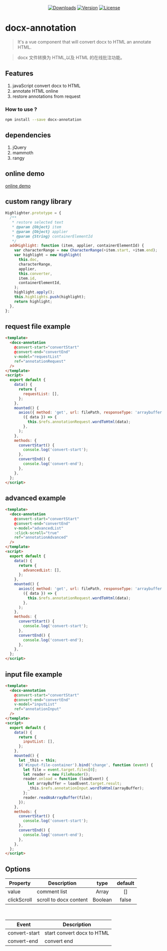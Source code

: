 <p align="center">
  <a href="https://npmcharts.com/compare/docx-annotation"><img src="https://img.shields.io/npm/dm/docx-annotation.svg" alt="Downloads"></a>
  <a href="https://www.npmjs.com/package/docx-annotation"><img src="https://img.shields.io/npm/v/docx-annotation.svg" alt="Version"></a>
  <a href="https://www.npmjs.com/package/docx-annotation"><img src="https://img.shields.io/npm/l/docx-annotation.svg" alt="License"></a>
</p>

# docx-annotation

> It's a vue component that will convert docx to HTML an annotate HTML.

> docx 文件转换为 HTML,以及 HTML 的在线批注功能。

## Features

1. javaScript convert docx to HTML
2. annotate HTML online
3. restore annotations from request

### How to use ?

```bash
npm install --save docx-annotation
```

## dependencies

1. jQuery
2. mammoth
3. rangy

## online demo

[online demo](https://nusr.github.io/docx-annotation/demo/)

## custom rangy library

```js
Highlighter.prototype = {
  /**
   * restore selected text
   * @param {Object} item
   * @param {Object} applier
   * @param {String} containerElementId
   */
  addHighlight: function (item, applier, containerElementId) {
    var characterRange = new CharacterRange(+item.start, +item.end);
    var highlight = new Highlight(
      this.doc,
      characterRange,
      applier,
      this.converter,
      item.id,
      containerElementId,
    );
    highlight.apply();
    this.highlights.push(highlight);
    return highlight;
  },
};
```

## request file example

```html
<template>
  <docx-annotation
    @convert-start="convertStart"
    @convert-end="convertEnd"
    v-model="requestList"
    ref="annotationRequest"
  />
</template>
<script>
  export default {
    data() {
      return {
        requestList: [],
      };
    },
    mounted() {
      axios({ method: 'get', url: filePath, responseType: 'arraybuffer' }).then(
        ({ data }) => {
          this.$refs.annotationRequest.wordToHtml(data);
        },
      );
    },
    methods: {
      convertStart() {
        console.log('convert-start');
      },
      convertEnd() {
        console.log('convert-end');
      },
    },
  };
</script>
```

## advanced example

```html
<template>
  <docx-annotation
    @convert-start="convertStart"
    @convert-end="convertEnd"
    v-model="advancedList"
    :click-scroll="true"
    ref="annotationAdvanced"
  />
</template>
<script>
  export default {
    data() {
      return {
        advancedList: [],
      };
    },
    mounted() {
      axios({ method: 'get', url: filePath, responseType: 'arraybuffer' }).then(
        ({ data }) => {
          this.$refs.annotationRequest.wordToHtml(data);
        },
      );
    },
    methods: {
      convertStart() {
        console.log('convert-start');
      },
      convertEnd() {
        console.log('convert-end');
      },
    },
  };
</script>
```

## input file example

```html
<template>
  <docx-annotation
    @convert-start="convertStart"
    @convert-end="convertEnd"
    v-model="inputList"
    ref="annotationInput"
  />
</template>
<script>
  export default {
    data() {
      return {
        inputList: [],
      };
    },
    mounted() {
      let _this = this;
      $('#input-file-container').bind('change', function (event) {
        let file = event.target.files[0];
        let reader = new FileReader();
        reader.onload = function (loadEvent) {
          let arrayBuffer = loadEvent.target.result;
          _this.$refs.annotationInput.wordToHtml(arrayBuffer);
        };
        reader.readAsArrayBuffer(file);
      });
    },
    methods: {
      convertStart() {
        console.log('convert-start');
      },
      convertEnd() {
        console.log('convert-end');
      },
    },
  };
</script>
```

## Options

| Property    | Description            |  type   | default |
| ----------- | ---------------------- | :-----: | :-----: |
| value       | comment list           |  Array  |   []    |
| clickScroll | scroll to docx content | Boolean |  false  |

<br>

| Event         | Description                |
| ------------- | -------------------------- |
| convert-start | start convert docx to HTML |
| convert-end   | convert end                |
